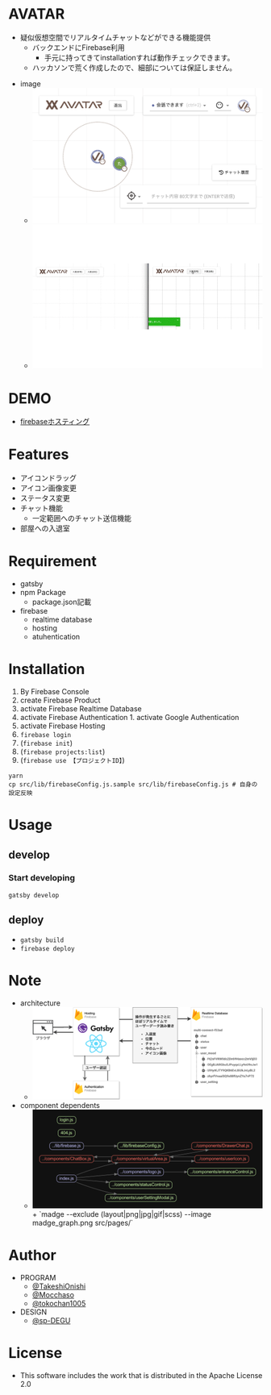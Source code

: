 # AVATAR

- 疑似仮想空間でリアルタイムチャットなどができる機能提供
  - バックエンドにFirebase利用
    - 手元に持ってきてinstallationすれば動作チェックできます。
  - ハッカソンで荒く作成したので、細部については保証しません。

+ image
  + <img src="./screenshot/main.png" />
  + <img src="./screenshot/action.gif" />

# DEMO

- [firebaseホスティング](https://avatar-area.web.app/)

# Features

- アイコンドラッグ
- アイコン画像変更
- ステータス変更
- チャット機能
  - 一定範囲へのチャット送信機能
- 部屋への入退室

# Requirement

+ gatsby
+ npm Package
  + package.json記載
+ firebase
  + realtime database
  + hosting
  + atuhentication

# Installation

1. By Firebase Console
  1. create Firebase Product
  1. activate Firebase Realtime Database
  1. activate Firebase Authentication
    1. activate Google Authentication
  1. activate Firebase Hosting
1. `firebase login`
1. (`firebase init`)
1. (`firebase projects:list`)
1. (`firebase use 【プロジェクトID】`)
 
```shell
yarn
cp src/lib/firebaseConfig.js.sample src/lib/firebaseConfig.js # 自身の設定反映
```

# Usage

## develop

### Start developing

```shell
gatsby develop
```

## deploy

- `gatsby build`
- `firebase deploy`

# Note

+ architecture
  + <img src="./screenshot/architecture.png" />
+ component dependents
  + <img src="./madge_graph.png" />
    + `madge --exclude (layout|png|jpg|gif|scss) --image madge_graph.png src/pages/`

# Author

* PROGRAM
  * [@TakeshiOnishi](https://github.com/TakeshiOnishi)
  * [@Mocchaso](https://github.com/Mocchaso)
  * [@tokochan1005](https://github.com/tokochan1005)
* DESIGN
  * [@sp-DEGU](https://github.com/sp-DEGU)

# License

+ This software includes the work that is distributed in the Apache License 2.0
